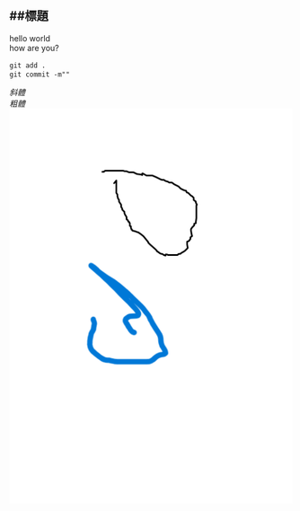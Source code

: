 ##標題
---
hello world <br>
how are you?

```
git add .
git commit -m""
```
*斜體* <br>
_粗體_
![123](https://github.com/2025fin5590/test0316/blob/main/%E6%9C%AA%E5%91%BD%E5%90%8D.png)
